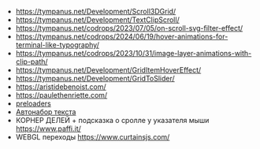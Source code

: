 * https://tympanus.net/Development/Scroll3DGrid/
* https://tympanus.net/Development/TextClipScroll/
* https://tympanus.net/codrops/2023/07/05/on-scroll-svg-filter-effect/
* https://tympanus.net/codrops/2024/06/19/hover-animations-for-terminal-like-typography/
* https://tympanus.net/codrops/2023/10/31/image-layer-animations-with-clip-path/
* https://tympanus.net/Development/GridItemHoverEffect/
* https://tympanus.net/Development/GridToSlider/
* https://aristidebenoist.com/
* https://paulethenriette.com/
* [preloaders](https://magecdn.com/tools/svg-loaders)
* [Автонабор текста](https://tympanus.net/codrops/2024/06/19/hover-animations-for-terminal-like-typography/)
* КОРНЕР ДЕЛЕЙ + подсказка о сролле у указателя мыши https://www.paffi.it/
* WEBGL переходы https://www.curtainsjs.com/
